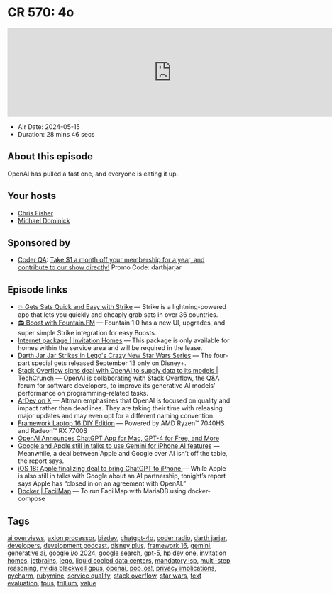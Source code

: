 # CR 570: 4o

<iframe src="https://player.fireside.fm/v2/MLf2ZzhC+q5jT8cMq?theme=dark" width="740" height="200" frameborder="0" scrolling="no"></iframe>

* Air Date: 2024-05-15
* Duration: 28 mins 46 secs

## About this episode

OpenAI has pulled a fast one, and everyone is eating it up.

## Your hosts
* [Chris Fisher](https://coder.show/hosts/chrislas)
* [Michael Dominick](https://coder.show/hosts/michael)

## Sponsored by

  * [Coder QA](https://jupitersignal.memberful.com/checkout?plan=53334&coupon=darthjarjar): [Take $1 a month off your membership for a year, and contribute to our show directly!](https://jupitersignal.memberful.com/checkout?plan=53334&coupon=darthjarjar) Promo Code: darthjarjar



## Episode links

  * [💥 Gets Sats Quick and Easy with Strike](https://strike.me/ "💥 Gets Sats Quick and Easy with Strike") — Strike is a lightning-powered app that lets you quickly and cheaply grab sats in over 36 countries.
  * [📻 Boost with Fountain.FM](https://www.fountain.fm/ "📻 Boost with Fountain.FM") — Fountain 1.0 has a new UI, upgrades, and super simple Strike integration for easy Boosts.
  * [Internet package | Invitation Homes](https://www.invitationhomes.com/internet-package "Internet package | Invitation Homes") — This package is only available for homes within the service area and will be required in the lease. 
  * [Darth Jar Jar Strikes in Lego's Crazy New Star Wars Series](https://gizmodo.com/darth-jar-jar-lego-new-star-wars-series-disney-plus-1851458578 "Darth Jar Jar Strikes in Lego's Crazy New Star Wars Series") — The four-part special gets released September 13 only on Disney+.
  * [Stack Overflow signs deal with OpenAI to supply data to its models | TechCrunch](https://techcrunch.com/2024/05/06/stack-overflow-signs-deal-with-openai-to-supply-data-to-its-models/?guccounter=1 "Stack Overflow signs deal with OpenAI to supply data to its models | TechCrunch") — OpenAI is collaborating with Stack Overflow, the Q&A forum for software developers, to improve its generative AI models’ performance on programming-related tasks.
  * [ArDev on X](https://twitter.com/ArDeved/status/1789332430685352281 "ArDev on X") — Altman emphasizes that OpenAI is focused on quality and impact rather than deadlines. They are taking their time with releasing major updates and may even opt for a different naming convention.
  * [Framework Laptop 16 DIY Edition](https://frame.work/products/laptop16-diy-amd-7040 "Framework Laptop 16 DIY Edition") — Powered by AMD Ryzen™ 7040HS and Radeon™ RX 7700S
  * [OpenAI Announces ChatGPT App for Mac, GPT-4 for Free, and More ](https://www.macrumors.com/2024/05/13/chatgpt-mac-app/ "OpenAI Announces ChatGPT App for Mac, GPT-4 for Free, and More ")
  * [Google and Apple still in talks to use Gemini for iPhone AI features](https://9to5google.com/2024/05/10/google-apple-gemini-discussions-report/ "Google and Apple still in talks to use Gemini for iPhone AI features") — Meanwhile, a deal between Apple and Google over AI isn’t off the table, the report says.
  * [iOS 18: Apple finalizing deal to bring ChatGPT to iPhone ](https://9to5mac.com/2024/05/10/ios-18-chatgpt-features-apple-openai/ "iOS 18: Apple finalizing deal to bring ChatGPT to iPhone ") — While Apple is also still in talks with Google about an AI partnership, tonight’s report says Apple has “closed in on an agreement with OpenAI.”
  * [Docker | FacilMap](https://docs.facilmap.org/developers/server/docker.html#docker-compose "Docker | FacilMap") — To run FacilMap with MariaDB using docker-compose



## Tags

[ai overviews](https://coder.show/tags/ai%20overviews), [axion processor](https://coder.show/tags/axion%20processor), [bizdev](https://coder.show/tags/bizdev), [chatgpt-4o](https://coder.show/tags/chatgpt-4o), [coder radio](https://coder.show/tags/coder%20radio), [darth jarjar](https://coder.show/tags/darth%20jarjar), [developers](https://coder.show/tags/developers), [development podcast](https://coder.show/tags/development%20podcast), [disney plus](https://coder.show/tags/disney%20plus), [framework 16](https://coder.show/tags/framework%2016), [gemini](https://coder.show/tags/gemini), [generative ai](https://coder.show/tags/generative%20ai), [google i/o 2024](https://coder.show/tags/google%20i%2Fo%202024), [google search](https://coder.show/tags/google%20search), [gpt-5](https://coder.show/tags/gpt-5), [hp dev one](https://coder.show/tags/hp%20dev%20one), [invitation homes](https://coder.show/tags/invitation%20homes), [jetbrains](https://coder.show/tags/jetbrains), [lego](https://coder.show/tags/lego), [liquid cooled data centers](https://coder.show/tags/liquid%20cooled%20data%20centers), [mandatory isp](https://coder.show/tags/mandatory%20isp), [multi-step reasoning](https://coder.show/tags/multi-step%20reasoning), [nvidia blackwell gpus](https://coder.show/tags/nvidia%20blackwell%20gpus), [openai](https://coder.show/tags/openai), [pop_os!](https://coder.show/tags/pop_os!), [privacy implications](https://coder.show/tags/privacy%20implications), [pycharm](https://coder.show/tags/pycharm), [rubymine](https://coder.show/tags/rubymine), [service quality](https://coder.show/tags/service%20quality), [stack overflow](https://coder.show/tags/stack%20overflow), [star wars](https://coder.show/tags/star%20wars), [text evaluation](https://coder.show/tags/text%20evaluation), [tpus](https://coder.show/tags/tpus), [trillium](https://coder.show/tags/trillium), [value](https://coder.show/tags/value)